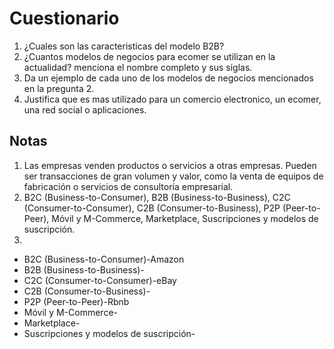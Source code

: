 # Cuestionario
1) ¿Cuales son las caracteristicas del modelo B2B?
2) ¿Cuantos modelos de negocios para ecomer se utilizan en la actualidad? menciona el nombre completo y sus siglas.
3) Da un ejemplo de cada uno de los modelos de negocios mencionados en la pregunta 2.
4) Justifica que es mas utilizado para un comercio electronico, un ecomer, una red social o aplicaciones.
## Notas 
1. Las empresas venden productos o servicios a otras empresas. Pueden ser transacciones de gran volumen y valor, como la venta de equipos de fabricación o servicios de consultoría empresarial.
2. B2C (Business-to-Consumer), B2B (Business-to-Business), C2C (Consumer-to-Consumer), C2B (Consumer-to-Business), P2P (Peer-to-Peer), Móvil y M-Commerce, Marketplace, Suscripciones y modelos de suscripción.
3. 
- B2C (Business-to-Consumer)-Amazon
- B2B (Business-to-Business)-
- C2C (Consumer-to-Consumer)-eBay
- C2B (Consumer-to-Business)-
- P2P (Peer-to-Peer)-Rbnb
- Móvil y M-Commerce-
- Marketplace-
- Suscripciones y modelos de suscripción-